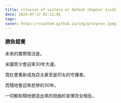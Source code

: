 ```yaml
---
title: illusion of victory or defeat chapter sixth
date: 2024-07-17 02:11:01
tags:
cover: https://voidtem.github.io/img/protprev.jpeg
---
```


### 勝負錯覺

未來的實際情況是。

米國至少會迎來30年大運。

霓虹會重新成為亞太甚至是印太的守護者。

而殘地會迎來悲慘的30年。

一切都和殘地塑造出來的扭曲的宣傳完全相反。

